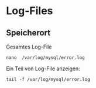 # Log-Files

## Speicherort

Gesamtes Log-File
```Terminal
nano  /var/log/mysql/error.log
```

Ein Teil von Log-File anzeigen:
```Terminal
tail -f /var/log/mysql/error.log 
```
